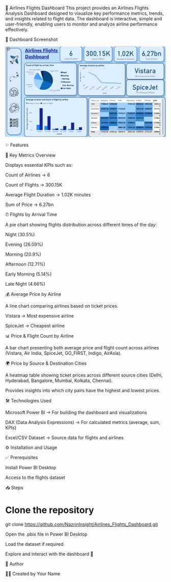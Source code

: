 🛫 Airlines Flights Dashboard
This project provides an Airlines Flights Analysis Dashboard designed to visualize key performance metrics, trends, and insights related to flight data.
The dashboard is interactive, simple and user-friendly, enabling users to monitor and analyze airline performance effectively.

📸 Dashboard Screenshot
<p align="center">
  <img src="dashboard.png" width="800">
</p>

✨ Features

🔑 Key Metrics Overview

Displays essential KPIs such as:

Count of Airlines → 6

Count of Flights → 300.15K

Average Flight Duration → 1.02K minutes

Sum of Price → 6.27bn

⏰ Flights by Arrival Time

A pie chart showing flights distribution across different times of the day:

Night (30.5%)

Evening (26.09%)

Morning (20.9%)

Afternoon (12.71%)

Early Morning (5.14%)

Late Night (4.66%)

💰 Average Price by Airline

A line chart comparing airlines based on ticket prices.

Vistara → Most expensive airline

SpiceJet → Cheapest airline

📊 Price & Flight Count by Airline

A bar chart presenting both average price and flight count across airlines (Vistara, Air India, SpiceJet, GO_FIRST, Indigo, AirAsia).

🌍 Price by Source & Destination Cities

A heatmap table showing ticket prices across different source cities (Delhi, Hyderabad, Bangalore, Mumbai, Kolkata, Chennai).

Provides insights into which city pairs have the highest and lowest prices.

🛠 Technologies Used

Microsoft Power BI → For building the dashboard and visualizations

DAX (Data Analysis Expressions) → For calculated metrics (average, sum, KPIs)

Excel/CSV Dataset → Source data for flights and airlines

⚙️ Installation and Usage

✅ Prerequisites

Install Power BI Desktop

Access to the flights dataset

📥 Steps
# Clone the repository

git clone https://github.com/NazrinInsight/Airlines_Flights_Dashboard.git

Open the .pbix file in Power BI Desktop

Load the dataset if required

Explore and interact with the dashboard 🚀

📌 Author

👩‍💻 Created by Your Name

